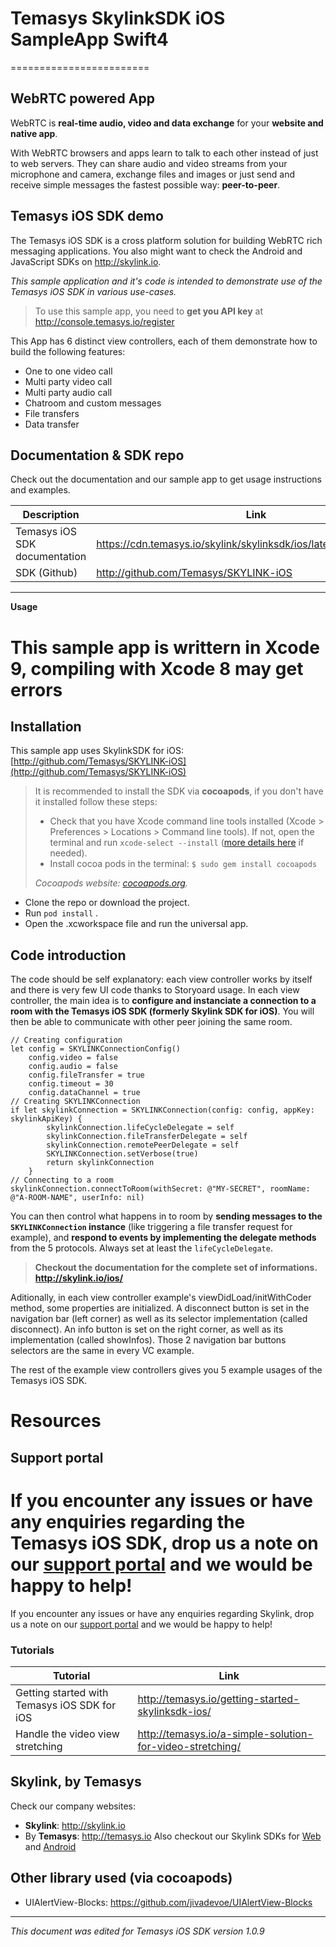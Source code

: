 # Temasys SkylinkSDK iOS SampleApp Swift4

========================

**WebRTC** powered App
-------
WebRTC is **real-time audio, video and data exchange** for your **website and native app**.

With WebRTC browsers and apps learn to talk to each other instead of just to web servers. They can share audio and video streams from your microphone and camera, exchange files and images or just send and receive simple messages the fastest possible way: **peer-to-peer**.

**Temasys iOS SDK** demo
-------
The Temasys iOS SDK is a cross platform solution for building WebRTC rich messaging applications. You also might want to check the Android and JavaScript SDKs on http://skylink.io.

*This sample application and it's code is intended to demonstrate use of the Temasys iOS SDK in various use-cases.*
> To use this sample app, you need to **get you API key** at http://console.temasys.io/register

This App has 6 distinct view controllers, each of them demonstrate how to build the following features:

- One to one video call
- Multi party video call
- Multi party audio call
- Chatroom and custom messages
- File transfers
- Data transfer

## Documentation & SDK repo

Check out the documentation and our sample app to get usage instructions and examples.

| Description | Link |
| --- | --- |
| Temasys iOS SDK documentation | https://cdn.temasys.io/skylink/skylinksdk/ios/latest/docs/index.html |
| SDK (Github) |  http://github.com/Temasys/SKYLINK-iOS |


----------

**Usage**

This sample app is writtern in Xcode 9, compiling with Xcode 8 may get errors
==========================
Installation
-------

This sample app uses SkylinkSDK for iOS: [http://github.com/Temasys/SKYLINK-iOS](http://github.com/Temasys/SKYLINK-iOS)

> It is recommended to install the SDK via **cocoapods**, if you don't have it installed follow these steps:
>  - Check that you have Xcode command line tools installed (Xcode > Preferences > Locations > Command line tools). If not, open the terminal and run `xcode-select --install` ([more details here](http://osxdaily.com/2014/02/12/install-command-line-tools-mac-os-x/) if needed).
>  - Install cocoa pods in the terminal: `$ sudo gem install cocoapods`
>  
>  *Cocoapods website: [cocoapods.org](http://cocoapods.org).*

- Clone the repo or download the project.
- Run `pod install` .  
- Open the .xcworkspace file and run the universal app.

Code introduction
-------
The code should be self explanatory: each view controller works by itself and there is very few UI code thanks to Storyoard usage. 
In each view controller, the main idea is to **configure and instanciate a connection to a room with the Temasys iOS SDK (formerly Skylink SDK for iOS)**. 
You will then be able to communicate with other peer joining the same room.

    // Creating configuration
    let config = SKYLINKConnectionConfig()
        config.video = false
        config.audio = false
        config.fileTransfer = true
        config.timeout = 30
        config.dataChannel = true
    // Creating SKYLINKConnection
    if let skylinkConnection = SKYLINKConnection(config: config, appKey: skylinkApiKey) {
            skylinkConnection.lifeCycleDelegate = self
            skylinkConnection.fileTransferDelegate = self
            skylinkConnection.remotePeerDelegate = self
            SKYLINKConnection.setVerbose(true)
            return skylinkConnection
        }
    // Connecting to a room
    skylinkConnection.connectToRoom(withSecret: @"MY-SECRET", roomName: @"A-ROOM-NAME", userInfo: nil)

You can then control what happens in to room by **sending messages to the `SKYLINKConnection` instance** (like triggering a file transfer request for example), and **respond to events by implementing the delegate methods** from the 5 protocols.
Always set at least the `lifeCycleDelegate`.

> **Checkout the documentation for the complete set of informations.  http://skylink.io/ios/**

Aditionally, in each view controller example's viewDidLoad/initWithCoder method, some properties are initialized.
A disconnect button is set in the navigation bar (left corner) as well as its selector implementation (called disconnect). An info button is set on the right corner, as well as its implementation (called showInfos). Those 2 navigation bar buttons selectors are the same in every VC example.

The rest of the example view controllers gives you 5 example usages of the Temasys iOS SDK.

**Resources**
==========================

Support portal
-------
 If you encounter any issues or have any enquiries regarding the Temasys iOS SDK, drop us a note on our [support portal](http://support.temasys.io/support/login) and we would be happy to help! 
=======
 If you encounter any issues or have any enquiries regarding Skylink, drop us a note on our [support portal](http://support.temasys.io/support/login) and we would be happy to help! 

### Tutorials

| Tutorial | Link |
| --- | --- |
| Getting started with Temasys iOS SDK for iOS | http://temasys.io/getting-started-skylinksdk-ios/ |
| Handle the video view stretching | http://temasys.io/a-simple-solution-for-video-stretching/ |


Skylink, by **Temasys**
-------

Check our company websites:
- **Skylink**: http://skylink.io
- By **Temasys**: http://temasys.io
Also checkout our Skylink SDKs for [Web](http://skylink.io/web/) and [Android](http://skylink.io/android)

Other library used (via cocoapods)
-------

- UIAlertView-Blocks: https://github.com/jivadevoe/UIAlertView-Blocks


----------

*This document was edited for Temasys iOS SDK version 1.0.9*





